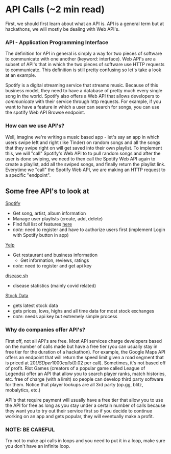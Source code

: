 # API Calls (~2 min read)

First, we should first learn about what an API is. API is a general term but at hackathons, we will mostly be dealing with Web API's.

### API - Application Programming Interface

The definition for API in general is simply a way for two pieces of software to communicate with one another (keyword: interface). Web API's are a subset of API's that in which the two pieces of software use HTTP requests to communicate. This definition is still pretty confusing so let's take a look at an example.

Spotify is a digital streaming service that streams music. Because of this business model, they need to have a database of pretty much every single song in the world. Spotify also offers a Web API that allows developers to *communicate* with their service through http requests. For example, if you want to have a feature in which a user can search for songs, you can use the spotify Web API Browse endpoint.

### How can we use API's?

Well, imagine we're writing a music based app - let's say an app in which users swipe left and right (like Tinder) on random songs and all the songs that they swipe right on will get saved into their own playlist. To implement this, we will "call" Spotify's Web API to to pull random songs and after the user is done swiping, we need to then call the Spotify Web API again to create a playlist, add all the swiped songs, and finally return the playlist link. Everytime we "call" the Spotify Web API, we are making an HTTP request to a specific "endpoint".

## Some free API's to look at

[Spotify](https://developer.spotify.com/documentation/)
* Get song, artist, album information
* Manage user playlists (create, add, delete)
* Find full list of features [here](https://developer.spotify.com/documentation/web-api/reference-beta/)
* _note_: need to register and have to authorize users first (implement Login with Spotify button in app)

[Yelp](https://www.yelp.com/developers/documentation/v3)
* Get restaurant and business information
    * Get information, reviews, ratings
* _note_: need to register and get api key

[disease.sh](https://disease.sh/docs/)
* disease statistics (mainly covid related)

[Stock Data](https://www.alphavantage.co/documentation/)
* gets latest stock data
* gets prices, lows, highs and all time data for most stock exchanges
* _note_: needs api key but extremely simple process


### Why do companies offer API's?

First off, not all API's are free. Most API services charge developers based on the number of calls made but have a free tier (you can usually stay in free tier for the duration of a hackathon). For example, the Google Maps API offers an endpoint that will return the speed limit given a road segment that is priced at $20 USD per 1000 calls ($0.02 per call). Sometimes, it's not based off of profit. Riot Games (creators of a popular game called League of Legends) offer an API that allow you to search player ranks, match histories, etc. free of charge (with a limit) so people can develop third party software for them. Notice that player lookups are all 3rd party (op.gg, blitz, mobalytics, etc.)

API's that require payment will usually have a free tier that allow you to use the API for free as long as you stay under a certain number of calls because they want you to try out their service first so if you decide to continue working on an app and gets popular, they will eventually make a profit. 


### NOTE: BE CAREFUL

Try not to make api calls in loops and you need to put it in a loop, make sure you don't have an infinite loop.
